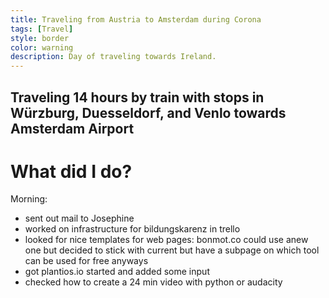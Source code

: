 ```yaml
---
title: Traveling from Austria to Amsterdam during Corona
tags: [Travel]
style: border
color: warning
description: Day of traveling towards Ireland.
---
```


## Traveling 14 hours by train with stops in Würzburg, Duesseldorf, and Venlo towards Amsterdam Airport
# What did I do?

Morning:
- sent out mail to Josephine
- worked on infrastructure for bildungskarenz in trello
- looked for nice templates for web pages: bonmot.co could use  anew one but decided to stick with current but have a subpage on which tool can be used for free anyways
- got plantios.io started and added some input
- checked how to create a 24 min video with python or audacity
